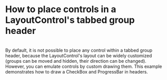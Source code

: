 # How to place controls in a LayoutControl's tabbed group header 


<p><br />
By default, it is not possible to place any control within a tabbed group header, because the LayoutControl's layout can be widely customized (groups can be moved and hidden, their direction can be changed). However, you can emulate controls by custom drawing them. This example demonstrates how to draw a CheckBox and ProgressBar in headers.</p>

<br/>



